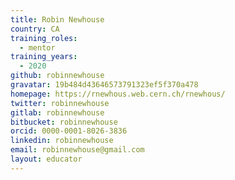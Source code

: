 ```yaml
---
title: Robin Newhouse
country: CA
training_roles:
  - mentor
training_years:
  - 2020
github: robinnewhouse
gravatar: 19b484d43646573791323ef5f370a478
homepage: https://rnewhous.web.cern.ch/rnewhous/
twitter: robinnewhouse
gitlab: robinnewhouse
bitbucket: robinnewhouse
orcid: 0000-0001-8026-3836
linkedin: robinnewhouse
email: robinnewhouse@gmail.com
layout: educator
---
```


<!-- Write something about yourself here (if you want)!
You can use Markdown syntax to style this page.
-->
